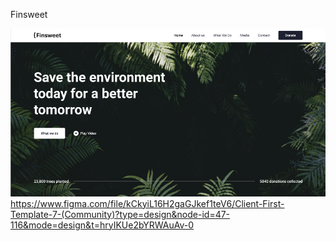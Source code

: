 Finsweet

![Alt text](image.png)
https://www.figma.com/file/kCkyiL16H2gaGJkef1teV6/Client-First-Template-7-(Community)?type=design&node-id=47-116&mode=design&t=hryIKUe2bYRWAuAv-0